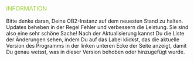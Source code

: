 <p style="font-size: 16px; color: yellowgreen;">INFORMATION</p>

Bitte denke daran, Deine OB2-Instanz auf dem neuesten Stand zu halten. Updates beheben in der Regel Fehler und verbessern die Leistung. Sie sind also eine sehr schöne Sache! Nach der Aktualisierung kannst Du die Liste der Änderungen sehen, indem Du auf das Label klickst, das die aktuelle Version des Programms in der linken unteren Ecke der Seite anzeigt, damit Du genau weisst, was in dieser Version behoben oder hinzugefügt wurde.
